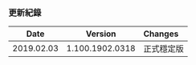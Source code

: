 ### 更新紀錄
|Date    |Version    |Changes|
|:------------:|:-----------------:|:--------------------------------------|
|2019.02.03  |1.100.1902.0318    |正式穩定版|
